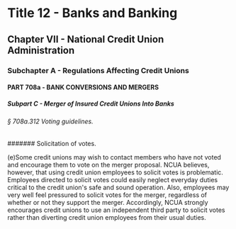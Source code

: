 
# Title 12 - Banks and Banking
## Chapter VII - National Credit Union Administration
### Subchapter A - Regulations Affecting Credit Unions
#### PART 708a - BANK CONVERSIONS AND MERGERS
##### Subpart C - Merger of Insured Credit Unions Into Banks
###### § 708a.312 Voting guidelines.
####### Solicitation of votes.

(e)Some credit unions may wish to contact members who have not voted and encourage them to vote on the merger proposal. NCUA believes, however, that using credit union employees to solicit votes is problematic. Employees directed to solicit votes could easily neglect everyday duties critical to the credit union's safe and sound operation. Also, employees may very well feel pressured to solicit votes for the merger, regardless of whether or not they support the merger. Accordingly, NCUA strongly encourages credit unions to use an independent third party to solicit votes rather than diverting credit union employees from their usual duties.
